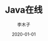 ---
# 这是文章的标题
title: Java在线
# 你可以自定义封面图片
cover: /assets/images/cover1.jpg
# 这是页面的图标
icon: file
# 这是侧边栏的顺序
order: 2
# 设置作者
author: 李木子
# 设置写作时间
date: 2020-01-01
# 一个页面可以有多个分类
category:
  - Java
  - 在线
  - 高性能
# 一个页面可以有多个标签
tag:
  - tag1
  - tag2
# 此页面会在文章列表置顶
sticky: true
# 此页面会出现在星标文章中
star: true
# 你可以自定义页脚
footer: 这是测试显示的页脚
# 你可以自定义版权信息
# copyright: 无版权
---